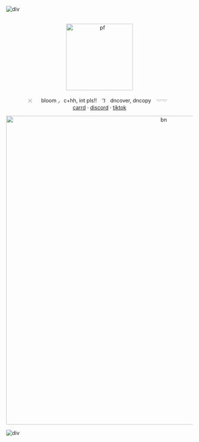 ![div](https://files.catbox.moe/hw2bbt.png)

<p align="center">
  <br>
  <img src="https://files.catbox.moe/vqy352.png" width="180" alt="pf">
</p>

<p align="center">
  ⠀𓏴⠀⠀ bloom  ◞⠀c+hh, int pls!! ⠀ ͡꒱ㅤdncover, dncopy ⠀𓎟𓎟⠀⠀
  <br>
  <a href="https://yourname.carrd.co">carrd</a>
   · <a href="https://discord.com/users/1031153668067708979">discord</a>
   · <a href="https://www.tiktok.com/@yappingkakafr?_t=ZM-8zy9Pjpwh3b&_r=1">tiktok</a>
</p>

<p align="center"> <img src="https://files.catbox.moe/zpvhtg.png" width="835" alt="bn">

![div](https://files.catbox.moe/27jjqc.png)
